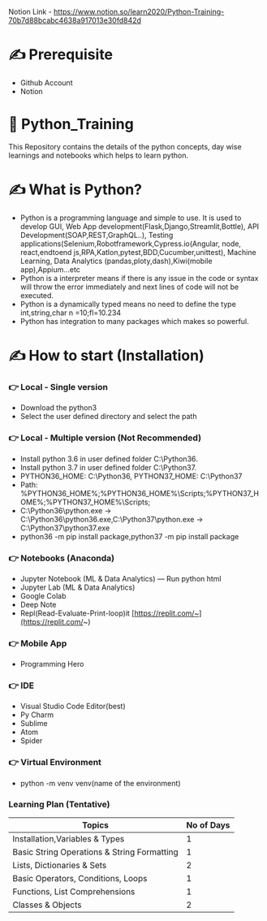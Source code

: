 Notion Link - https://www.notion.so/learn2020/Python-Training-70b7d88bcabc4638a917013e30fd842d

# ✍️ Prerequisite
- Github Account
- Notion

# 🐍 Python_Training
This Repository contains the details of the python concepts, day wise learnings and notebooks which helps to learn python.

# ✍️ What is Python?

- Python is a programming language and simple to use. It is used to develop GUI, Web App development(Flask,Django,Streamlit,Bottle), API Development(SOAP,REST,GraphQL..), Testing applications(Selenium,Robotframework,Cypress.io(Angular, node, react,endtoend js,RPA,Katlon,pytest,BDD,Cucumber,unittest), Machine Learning, Data Analytics (pandas,ploty,dash),Kiwi(mobile app),Appium...etc
- Python is a interpreter means if there is any issue in the code or syntax will throw the error immediately and next lines of code will not be executed.
- Python is a dynamically typed means no need to define the type int,string,char n =10;fl=10.234
- Python has integration to many packages which makes so powerful.

# ✍️ How to start (Installation)

### 👉 Local - Single version
- Download the python3
- Select the user defined directory and select the path

### 👉 Local - Multiple version (Not Recommended)
- Install python 3.6 in user defined folder C:\Python36.
- Install python 3.7 in user defined folder C:\Python37.
- PYTHON36_HOME: C:\Python36, PYTHON37_HOME: C:\Python37
- Path: %PYTHON36_HOME%;%PYTHON36_HOME%\Scripts;%PYTHON37_HOME%;%PYTHON37_HOME%\Scripts;
- C:\Python36\python.exe → C:\Python36\python36.exe,C:\Python37\python.exe → C:\Python37\python37.exe
- python36 -m pip install package,python37 -m pip install package

### 👉 Notebooks (Anaconda)
- Jupyter  Notebook (ML & Data Analytics) — Run python html
- Jupyter Lab (ML & Data Analytics)
- Google Colab
- Deep Note
- Repl(Read-Evaluate-Print-loop)it [https://replit.com/~](https://replit.com/~)

### 👉 Mobile App
- Programming Hero

### 👉 IDE
- Visual Studio Code Editor(best)
- Py Charm
- Sublime 
- Atom
- Spider

### 👉 Virtual Environment
- python -m venv venv(name of the environment)

### Learning Plan (Tentative)
| Topics                                     | No of Days |
|--------------------------------------------|------------|
| Installation,Variables & Types             | 1          |
| Basic String Operations & String Formatting| 1          |
| Lists, Dictionaries & Sets                 | 2          |
| Basic Operators, Conditions, Loops         | 1          |
| Functions, List Comprehensions             | 1          |
| Classes & Objects                          | 2          |

